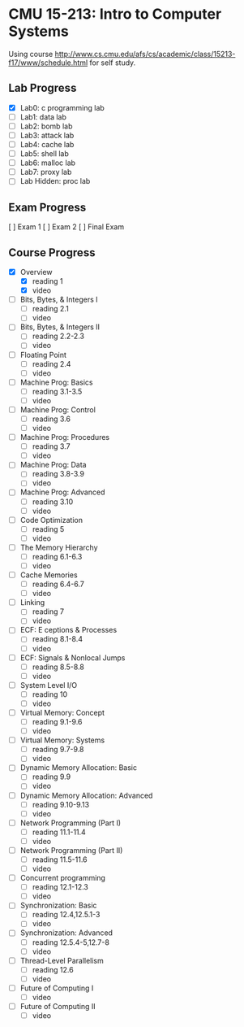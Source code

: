 # CMU 15-213: Intro to Computer Systems

Using course http://www.cs.cmu.edu/afs/cs/academic/class/15213-f17/www/schedule.html for self study.

## Lab Progress
- [x] Lab0: c programming lab
- [ ] Lab1: data lab
- [ ] Lab2: bomb lab
- [ ] Lab3: attack lab
- [ ] Lab4: cache lab
- [ ] Lab5: shell lab
- [ ] Lab6: malloc lab
- [ ] Lab7: proxy lab
- [ ] Lab Hidden: proc lab

## Exam Progress
[ ] Exam 1
[ ] Exam 2
[ ] Final Exam

## Course Progress
- [x] Overview
  - [x] reading 1
  - [x] video
- [ ] Bits, Bytes, & Integers I
  - [ ] reading 2.1
  - [ ] video
- [ ] Bits, Bytes, & Integers II
  - [ ] reading 2.2-2.3
  - [ ] video
- [ ] Floating Point
  - [ ] reading 2.4
  - [ ] video
- [ ] Machine Prog: Basics
  - [ ] reading 3.1-3.5
  - [ ] video
- [ ] Machine Prog: Control
  - [ ] reading 3.6
  - [ ] video
- [ ] Machine Prog: Procedures
  - [ ] reading 3.7
  - [ ] video
- [ ] Machine Prog: Data
  - [ ] reading 3.8-3.9
  - [ ] video
- [ ] Machine Prog: Advanced
  - [ ] reading 3.10
  - [ ] video
- [ ] Code Optimization
  - [ ] reading 5
  - [ ] video
- [ ] The Memory Hierarchy
  - [ ] reading 6.1-6.3
  - [ ] video
- [ ] Cache Memories
  - [ ] reading 6.4-6.7
  - [ ] video
- [ ] Linking
  - [ ] reading 7
  - [ ] video
- [ ] ECF: E ceptions & Processes
  - [ ] reading 8.1-8.4
  - [ ] video
- [ ] ECF: Signals & Nonlocal Jumps
  - [ ] reading 8.5-8.8
  - [ ] video
- [ ] System Level I/O
  - [ ] reading 10
  - [ ] video
- [ ] Virtual Memory: Concept
  - [ ] reading 9.1-9.6
  - [ ] video
- [ ] Virtual Memory: Systems
  - [ ] reading 9.7-9.8
  - [ ] video
- [ ] Dynamic Memory Allocation: Basic
  - [ ] reading 9.9
  - [ ] video
- [ ] Dynamic Memory Allocation: Advanced
  - [ ] reading 9.10-9.13
  - [ ] video
- [ ] Network Programming (Part I)
  - [ ] reading 11.1-11.4
  - [ ] video
- [ ] Network Programming (Part II)
  - [ ] reading 11.5-11.6
  - [ ] video
- [ ] Concurrent programming
  - [ ] reading 12.1-12.3
  - [ ] video
- [ ] Synchronization: Basic
  - [ ] reading 12.4,12.5.1-3
  - [ ] video
- [ ] Synchronization: Advanced
  - [ ] reading 12.5.4-5,12.7-8
  - [ ] video
- [ ] Thread-Level Parallelism
  - [ ] reading 12.6
  - [ ] video
- [ ] Future of Computing I
  - [ ] video
- [ ] Future of Computing II
  - [ ] video